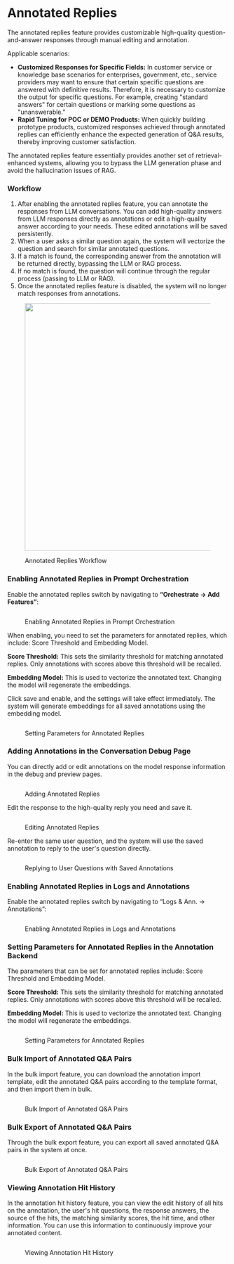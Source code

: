 # Annotated Replies

The annotated replies feature provides customizable high-quality question-and-answer responses through manual editing and annotation.

Applicable scenarios:

* **Customized Responses for Specific Fields:** In customer service or knowledge base scenarios for enterprises, government, etc., service providers may want to ensure that certain specific questions are answered with definitive results. Therefore, it is necessary to customize the output for specific questions. For example, creating "standard answers" for certain questions or marking some questions as "unanswerable."
* **Rapid Tuning for POC or DEMO Products:** When quickly building prototype products, customized responses achieved through annotated replies can efficiently enhance the expected generation of Q&A results, thereby improving customer satisfaction.

The annotated replies feature essentially provides another set of retrieval-enhanced systems, allowing you to bypass the LLM generation phase and avoid the hallucination issues of RAG.

### Workflow

1. After enabling the annotated replies feature, you can annotate the responses from LLM conversations. You can add high-quality answers from LLM responses directly as annotations or edit a high-quality answer according to your needs. These edited annotations will be saved persistently.
2. When a user asks a similar question again, the system will vectorize the question and search for similar annotated questions.
3. If a match is found, the corresponding answer from the annotation will be returned directly, bypassing the LLM or RAG process.
4. If no match is found, the question will continue through the regular process (passing to LLM or RAG).
5. Once the annotated replies feature is disabled, the system will no longer match responses from annotations.

<figure><img src="/en/.gitbook/assets/guides/biao-zhu/annotation-reply/image (130).png" alt="" width="563"><figcaption><p>Annotated Replies Workflow</p></figcaption></figure>

### Enabling Annotated Replies in Prompt Orchestration

Enable the annotated replies switch by navigating to **“Orchestrate -> Add Features”**:

<figure><img src="../../../img/annotated-replies.png" alt=""><figcaption><p>Enabling Annotated Replies in Prompt Orchestration</p></figcaption></figure>

When enabling, you need to set the parameters for annotated replies, which include: Score Threshold and Embedding Model.

**Score Threshold:** This sets the similarity threshold for matching annotated replies. Only annotations with scores above this threshold will be recalled.

**Embedding Model:** This is used to vectorize the annotated text. Changing the model will regenerate the embeddings.

Click save and enable, and the settings will take effect immediately. The system will generate embeddings for all saved annotations using the embedding model.

<figure><img src="../../../img/setting-parameters-for-annotated-replies.png" alt=""><figcaption><p>Setting Parameters for Annotated Replies</p></figcaption></figure>

### Adding Annotations in the Conversation Debug Page

You can directly add or edit annotations on the model response information in the debug and preview pages.

<figure><img src="../../../img/add-annotation-reply.png" alt=""><figcaption><p>Adding Annotated Replies</p></figcaption></figure>

Edit the response to the high-quality reply you need and save it.

<figure><img src="../../../img/editing-annotated-replies.png" alt=""><figcaption><p>Editing Annotated Replies</p></figcaption></figure>

Re-enter the same user question, and the system will use the saved annotation to reply to the user's question directly.

<figure><img src="../../../img/annotaiton-reply.png" alt=""><figcaption><p>Replying to User Questions with Saved Annotations</p></figcaption></figure>

### Enabling Annotated Replies in Logs and Annotations

Enable the annotated replies switch by navigating to “Logs & Ann. -> Annotations”:

<figure><img src="../../../img/logs-annotation-switch.png" alt=""><figcaption><p>Enabling Annotated Replies in Logs and Annotations</p></figcaption></figure>

### Setting Parameters for Annotated Replies in the Annotation Backend

The parameters that can be set for annotated replies include: Score Threshold and Embedding Model.

**Score Threshold:** This sets the similarity threshold for matching annotated replies. Only annotations with scores above this threshold will be recalled.

**Embedding Model:** This is used to vectorize the annotated text. Changing the model will regenerate the embeddings.

<figure><img src="../../../img/annotated-replies-initial.png" alt=""><figcaption><p>Setting Parameters for Annotated Replies</p></figcaption></figure>

### Bulk Import of Annotated Q&A Pairs

In the bulk import feature, you can download the annotation import template, edit the annotated Q&A pairs according to the template format, and then import them in bulk.

<figure><img src="../../../img/bulk-import-annotated.png" alt=""><figcaption><p>Bulk Import of Annotated Q&A Pairs</p></figcaption></figure>

### Bulk Export of Annotated Q&A Pairs

Through the bulk export feature, you can export all saved annotated Q&A pairs in the system at once.

<figure><img src="../../../img/bulk-export-annotations.png" alt=""><figcaption><p>Bulk Export of Annotated Q&A Pairs</p></figcaption></figure>

### Viewing Annotation Hit History

In the annotation hit history feature, you can view the edit history of all hits on the annotation, the user's hit questions, the response answers, the source of the hits, the matching similarity scores, the hit time, and other information. You can use this information to continuously improve your annotated content.

<figure><img src="../../../img/view-annotation-hit-history.png" alt=""><figcaption><p>Viewing Annotation Hit History</p></figcaption></figure>
